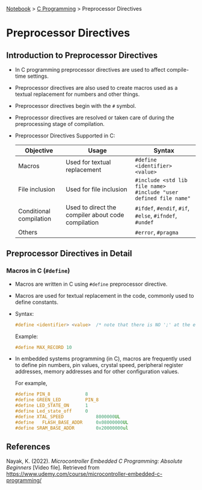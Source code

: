 <a href="../">Notebook</a> > <a href="./">C Programming</a> > Preprocessor Directives

# Preprocessor Directives



## Introduction to Preprocessor Directives

* In C programming preprocessor directives are used to affect compile-time settings.

* Preprocessor directives are also used to create macros used as a textual replacement for numbers and other things.

* Preprocessor directives begin with the `#` symbol.

* Preprocessor directives are resolved or taken care of during the preprocessing stage of compilation.


* Preprocessor Directives Supported in C:

  | Objective               | Usage                                              | Syntax                                                       |
  | ----------------------- | -------------------------------------------------- | ------------------------------------------------------------ |
  | Macros                  | Used for textual replacement                       | `#define <identifier> <value>`                               |
  | File inclusion          | Used for file inclusion                            | `#include <std lib file name>` <br>`#include "user defined file name"` |
  | Conditional compilation | Used to direct the compiler about code compilation | `#ifdef`, `#endif`, `#if`, `#else`, `#ifndef`, `#undef`      |
  | Others                  |                                                    | `#error`, `#pragma`                                          |



## Preprocessor Directives in Detail

### Macros in C (`#define`)

* Macros are written in C using `#define` preprocessor directive.

* Macros are used for textual replacement in the code, commonly used to define constants.

* Syntax:

  ```c
  #define <identifier> <value>	/* note that there is NO ';' at the end */
  ```

  Example:

  ```c
  #define MAX_RECORD 10
  ```

* In embedded systems programming (in C), macros are frequently used to define pin numbers, pin values, crystal speed, peripheral register addresses, memory addresses and for other configuration values. 

  For example,

  ```c
  #define PIN_8				8
  #define GREEN_LED			PIN_8
  #define LED_STATE_ON		1
  #define Led_state_off		0
  #define XTAL_SPEED			8000000UL
  #define	FLASH_BASE_ADDR		0x08000000UL
  #define SRAM_BASE_ADDR		0x20000000ul
  ```

  



## References

Nayak, K. (2022). *Microcontroller Embedded C Programming: Absolute Beginners* [Video file]. Retrieved from  https://www.udemy.com/course/microcontroller-embedded-c-programming/

